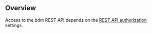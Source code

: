 ## Overview

Access to the bdm REST API depends on the [REST API authorization](/rest-api-authorization.md)
settings.